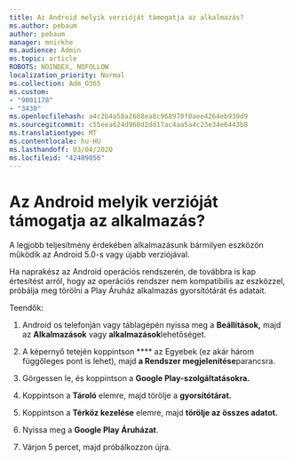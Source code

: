 ```yaml
---
title: Az Android melyik verzióját támogatja az alkalmazás?
ms.author: pebaum
author: pebaum
manager: mnirkhe
ms.audience: Admin
ms.topic: article
ROBOTS: NOINDEX, NOFOLLOW
localization_priority: Normal
ms.collection: Adm_O365
ms.custom:
- "9001178"
- "3430"
ms.openlocfilehash: a4c2b4a58a2688ea8c968970f0aee4264eb939d9
ms.sourcegitcommit: c55eea624d960d2dd17ac4aa5a4c23e34e6443b8
ms.translationtype: MT
ms.contentlocale: hu-HU
ms.lasthandoff: 03/04/2020
ms.locfileid: "42409056"
---
```

# <a name="what-version-of-android-does-your-app-support"></a>Az Android melyik verzióját támogatja az alkalmazás?

A legjobb teljesítmény érdekében alkalmazásunk bármilyen eszközön működik az Android 5.0-s vagy újabb verziójával.

Ha naprakész az Android operációs rendszerén, de továbbra is kap értesítést arról, hogy az operációs rendszer nem kompatibilis az eszközzel, próbálja meg törölni a Play Áruház alkalmazás gyorsítótárát és adatait.

Teendők: 

1. Android os telefonján vagy táblagépén nyissa meg a **Beállítások,** majd az **Alkalmazások** vagy **alkalmazások**lehetőséget.

2. A képernyő tetején koppintson **** az Egyebek (ez akár három függőleges pont is lehet), majd **a Rendszer megjelenítése**parancsra. 

3. Görgessen le, és koppintson a **Google Play-szolgáltatásokra.** 

4. Koppintson a **Tároló** elemre, majd törölje a **gyorsítótárat.** 

5. Koppintson a **Térköz kezelése** elemre, majd **törölje az összes adatot.** 

6. Nyissa meg a **Google Play Áruházat**. 

7. Várjon 5 percet, majd próbálkozzon újra. 